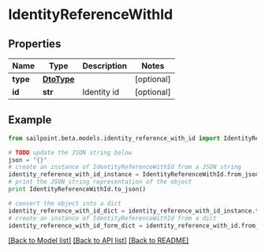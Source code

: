 # IdentityReferenceWithId


## Properties
Name | Type | Description | Notes
------------ | ------------- | ------------- | -------------
**type** | [**DtoType**](DtoType.md) |  | [optional] 
**id** | **str** | Identity id | [optional] 

## Example

```python
from sailpoint.beta.models.identity_reference_with_id import IdentityReferenceWithId

# TODO update the JSON string below
json = "{}"
# create an instance of IdentityReferenceWithId from a JSON string
identity_reference_with_id_instance = IdentityReferenceWithId.from_json(json)
# print the JSON string representation of the object
print IdentityReferenceWithId.to_json()

# convert the object into a dict
identity_reference_with_id_dict = identity_reference_with_id_instance.to_dict()
# create an instance of IdentityReferenceWithId from a dict
identity_reference_with_id_form_dict = identity_reference_with_id.from_dict(identity_reference_with_id_dict)
```
[[Back to Model list]](../README.md#documentation-for-models) [[Back to API list]](../README.md#documentation-for-api-endpoints) [[Back to README]](../README.md)


